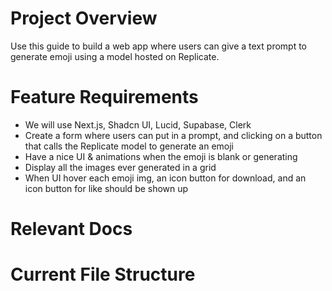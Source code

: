 # Project Overview

Use this guide to build a web app where users can give a text prompt to generate emoji using a model hosted on Replicate.

# Feature Requirements

- We will use Next.js, Shadcn UI, Lucid, Supabase, Clerk
- Create a form where users can put in a prompt, and clicking on a button that calls the Replicate model to generate an emoji
- Have a nice UI & animations when the emoji is blank or generating
- Display all the images ever generated in a grid
- When UI hover each emoji img, an icon button for download, and an icon button for like should be shown up

# Relevant Docs

# Current File Structure
